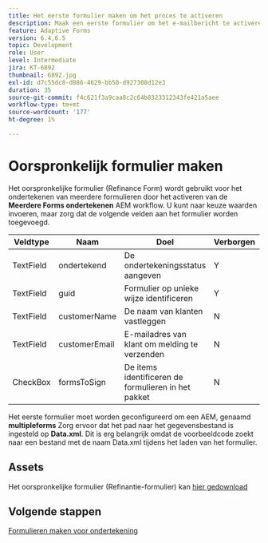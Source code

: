 ```yaml
---
title: Het eerste formulier maken om het proces te activeren
description: Maak een eerste formulier om het e-mailbericht te activeren en het ondertekeningsproces te starten.
feature: Adaptive Forms
version: 6.4,6.5
topic: Development
role: User
level: Intermediate
jira: KT-6892
thumbnail: 6892.jpg
exl-id: d7c55dc8-d886-4629-bb50-d927308d12e3
duration: 35
source-git-commit: f4c621f3a9caa8c2c64b8323312343fe421a5aee
workflow-type: tm+mt
source-wordcount: '177'
ht-degree: 1%

---
```


# Oorspronkelijk formulier maken

Het oorspronkelijke formulier (Refinance Form) wordt gebruikt voor het ondertekenen van meerdere formulieren door het activeren van de **Meerdere Forms ondertekenen** AEM workflow. U kunt naar keuze waarden invoeren, maar zorg dat de volgende velden aan het formulier worden toegevoegd.

| Veldtype | Naam | Doel | Verborgen | Standaardwaarde |
| ------------------------|---------------------------------------|--------------------|--------|----------------- |
| TextField | ondertekend | De ondertekeningsstatus aangeven | Y | N |
| TextField | guid | Formulier op unieke wijze identificeren | Y | 3889 |
| TextField | customerName | De naam van klanten vastleggen | N |
| TextField | customerEmail | E-mailadres van klant om melding te verzenden | N |
| CheckBox | formsToSign | De items identificeren de formulieren in het pakket | N |

Het eerste formulier moet worden geconfigureerd om een AEM, genaamd **multipleforms**
Zorg ervoor dat het pad naar het gegevensbestand is ingesteld op **Data.xml**. Dit is erg belangrijk omdat de voorbeeldcode zoekt naar een bestand met de naam Data.xml tijdens het laden van het formulier.

## Assets

Het oorspronkelijke formulier (Refinantie-formulier) kan [hier gedownload](assets/refinance-form.zip)

## Volgende stappen

[Formulieren maken voor ondertekening](./create-forms-for-signing.md)
